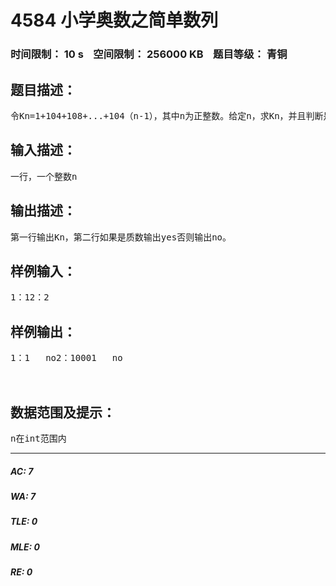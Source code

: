 # 4584 小学奥数之简单数列   
### 时间限制： 10 s&nbsp;&nbsp;&nbsp;&nbsp;空间限制： 256000 KB&nbsp;&nbsp;&nbsp;&nbsp;题目等级： 青铜  
## 题目描述：  

<pre>
令Kn=1+104+108+...+104（n-1），其中n为正整数。给定n，求Kn，并且判断是否为质数。
</pre>
  
  
## 输入描述：  

<pre>
一行，一个整数n
</pre>
  
  
## 输出描述：  

<pre>
第一行输出Kn，第二行如果是质数输出yes否则输出no。
</pre>
  
  
## 样例输入：  

<pre>
1：12：2
</pre>
  
  
## 样例输出：  

<pre>
1：1   no2：10001   no  
  

</pre>
  
  
## 数据范围及提示：  

<pre>
n在int范围内
</pre>
  
  
***  

##### AC: 7  
##### WA: 7  
##### TLE: 0  
##### MLE: 0  
##### RE: 0  
